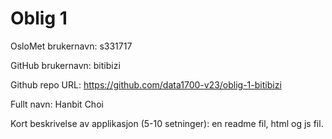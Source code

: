 Oblig 1
=======
OsloMet brukernavn: s331717 

GitHub brukernavn: bitibizi

Github repo URL: https://github.com/data1700-v23/oblig-1-bitibizi

Fullt navn: Hanbit Choi

Kort beskrivelse av applikasjon (5-10 setninger):
en readme fil, html og js fil. 

